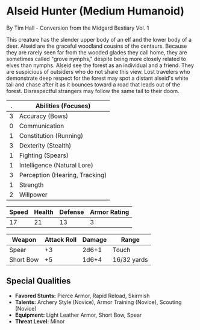 # Alseid Hunter (Medium Humanoid)
By Tim Hall - Conversion from the Midgard Bestiary Vol. 1

This creature has the slender upper body of an elf and the lower body of a deer. Alseid are the graceful woodland cousins of the centaurs. Because they are rarely seen far from the wooded glades they call home, they are sometimes called "grove nymphs," despite being more closely related to elves than nymphs. Alseid see the forest as an individual and a friend. They are suspicious of outsiders who do not share this view. Lost travelers who demonstrate deep respect for the forest may spot a distant alseid's white tail and chase after it as it bounces toward a road that leads out of the forest. Disrespectful strangers may follow the same tail to their doom.

 . | Abilities (Focuses)
-- | --------------------
3 | Accuracy (Bows)
0 | Communication
1 | Constitution (Running)
3 | Dexterity (Stealth)
1 | Fighting (Spears)
1 | Intelligence (Natural Lore)
3 | Perception (Hearing, Tracking)
1 | Strength
2 | Willpower

Speed | Health | Defense | Armor Rating
----- | ------ | ------- | ------------
17 | 21 | 13 | 3

Weapon | Attack Roll | Damage | Range
------ | ----------- | ------ | -----
Spear | +3 | 2d6+1 | Touch
Short Bow | +5 | 1d6+4 | 16/32 yards

## Special Qualities
- **Favored Stunts:** Pierce Armor, Rapid Reload, Skirmish
- **Talents:** Archery Style (Novice), Armor Training (Novice), Scouting (Novice)
- **Equipment:** Light Leather Armor, Short Bow, Spear
- **Threat Level:** Minor
